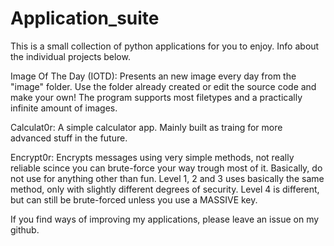 # Application_suite

This is a small collection of python applications for you to enjoy. 
Info about the individual projects below.

Image Of The Day (IOTD):
Presents an new image every day from the "image" folder. Use the folder already created or edit the source code and make your own!
The program supports most filetypes and a practically infinite amount of images.

Calculat0r:
A simple calculator app. Mainly built as traing for more advanced stuff in the future.

Encrypt0r:
Encrypts messages using very simple methods, not really reliable scince you can brute-force your way trough most of it. Basically, do not use for anything other than fun.
Level 1, 2 and 3 uses basically the same method, only with slightly different degrees of security. Level 4 is different, but can still be brute-forced unless you use a MASSIVE key.


If you find ways of improving my applications, please leave an issue on my github.